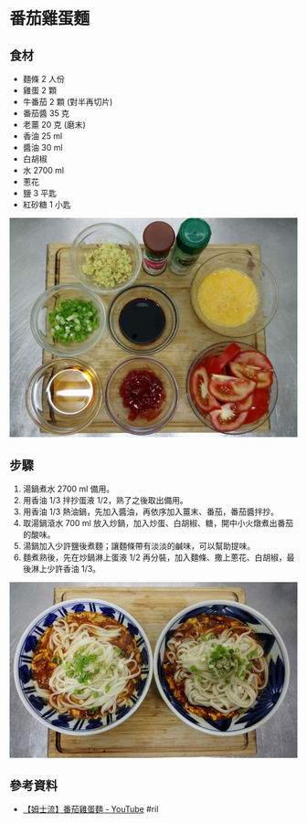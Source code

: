 # 番茄雞蛋麵

## 食材

  - 麵條 2 人份
  - 雞蛋 2 顆
  - 牛番茄 2 顆 (對半再切片)
  - 番茄醬 35 克
  - 老薑 20 克 (磨末)
  - 香油 25 ml
  - 醬油 30 ml
  - 白胡椒
  - 水 2700 ml
  - 蔥花
  - 鹽 3 平匙
  - 紅砂糖 1 小匙

![](imgs/IMG_20190113_195112.jpg)

## 步驟

 1. 湯鍋煮水 2700 ml 備用。
 2. 用香油 1/3 拌抄蛋液 1/2，熟了之後取出備用。
 3. 用香油 1/3 熱油鍋，先加入醬油，再依序加入薑末、番茄，番茄醬拌抄。
 4. 取湯鍋滾水 700 ml 放入炒鍋，加入炒蛋、白胡椒、糖，開中小火燉煮出番茄的酸味。
 5. 湯鍋加入少許鹽後煮麵；讓麵條帶有淡淡的鹹味，可以幫助提味。
 6. 麵煮熟後，先在炒鍋淋上蛋液 1/2 再分裝，加入麵條、撒上蔥花、白胡椒，最後淋上少許香油 1/3。

![](imgs/IMG_20190113_195212.jpg)

## 參考資料

  - [【姆士流】番茄雞蛋麵 \- YouTube](https://www.youtube.com/watch?v=NrAb7ZWgFCY) #ril
